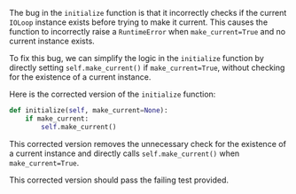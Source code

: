 The bug in the `initialize` function is that it incorrectly checks if the current `IOLoop` instance exists before trying to make it current. This causes the function to incorrectly raise a `RuntimeError` when `make_current=True` and no current instance exists.

To fix this bug, we can simplify the logic in the `initialize` function by directly setting `self.make_current()` if `make_current=True`, without checking for the existence of a current instance.

Here is the corrected version of the `initialize` function:

```python
def initialize(self, make_current=None):
    if make_current:
        self.make_current()
```

This corrected version removes the unnecessary check for the existence of a current instance and directly calls `self.make_current()` when `make_current=True`.

This corrected version should pass the failing test provided.